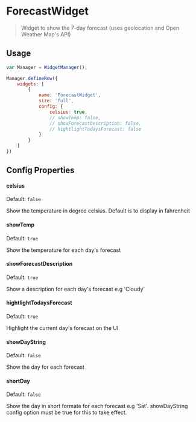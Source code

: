# ForecastWidget

> Widget to show the 7-day forecast (uses geolocation and Open Weather Map's API)

## Usage

```js
var Manager = WidgetManager();

Manager.defineRow({
    widgets: [
        {
            name: 'ForecastWidget',
            size: 'full',
            config: {
                celsius: true,
                // showTemp: false,
                // showForecastDescription: false,
                // hightlightTodaysForecast: false
            }
        }
    ]
})
```

## Config Properties

#### celsius
Default: `false`

Show the temperature in degree celsius. Default is to display in fahrenheit

#### showTemp
Default: `true`

Show the temperature for each day's forecast

#### showForecastDescription
Default: `true`

Show a description for each day's forecast e.g 'Cloudy'

#### hightlightTodaysForecast
Default: `true`

Highlight the current day's forecast on the UI

#### showDayString
Default: `false`

Show the day for each forecast

#### shortDay
Default: `false`

Show the day in short formate for each forecast e.g 'Sat'. showDayString config option must be true for this to take effect.